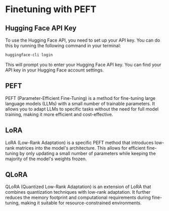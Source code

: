 # Finetuning with PEFT

## Hugging Face API Key
To use the Hugging Face API, you need to set up your API key. You can do this by running the following command in your terminal:

```bash
huggingface-cli login
```
This will prompt you to enter your Hugging Face API key. You can find your API key in your Hugging Face account settings.
## PEFT
PEFT (Parameter-Efficient Fine-Tuning) is a method for fine-tuning large language models (LLMs) with a small number of trainable parameters. It allows you to adapt LLMs to specific tasks without the need for full model training, making it more efficient and cost-effective.
## LoRA
LoRA (Low-Rank Adaptation) is a specific PEFT method that introduces low-rank matrices into the model's architecture. This allows for efficient fine-tuning by only updating a small number of parameters while keeping the majority of the model's weights frozen.
## QLoRA
QLoRA (Quantized Low-Rank Adaptation) is an extension of LoRA that combines quantization techniques with low-rank adaptation. It further reduces the memory footprint and computational requirements during fine-tuning, making it suitable for resource-constrained environments.